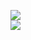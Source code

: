 [![](https://img.shields.io/badge/Made%20With-Github%20Spray-lightgrey.svg?style=for-the-badge&logo=github)](https://github.com/Annihil/github-spray#1360)  
[![](https://i.imgur.com/2DrTn0Z.gif)](https://github.com/Annihil/github-spray)